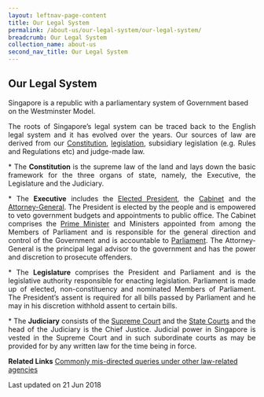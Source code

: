```yaml
---
layout: leftnav-page-content
title: Our Legal System
permalink: /about-us/our-legal-system/our-legal-system/
breadcrumb: Our Legal System
collection_name: about-us
second_nav_title: Our Legal System
---
```


Our Legal System
---

Singapore is a republic with a parliamentary system of Government based on the Westminster Model.

<p style="text-align: justify">The roots of Singapore’s legal system can be traced back to the English legal system and it has evolved over the years. Our sources of law are derived from our <a href="https://sso.agc.gov.sg/Act/CONS1963" target="_blank">Constitution</a>,  <a href="https://sso.agc.gov.sg/" target="_blank">legislation</a>, subsidiary legislation (e.g. Rules and Regulations etc) and judge-made law.

<p style="text-align: justify">* The <b>Constitution</b> is the supreme law of the land and lays down the basic framework for the three organs of state, namely, the Executive, the Legislature and the Judiciary.

<p style="text-align: justify">* The <b>Executive</b> includes the <a href="https://www.istana.gov.sg/" target="_blank">Elected President</a>, the <a href="https://www.pmo.gov.sg/the-cabinet" target="_blank">Cabinet</a> and the <a href="https://www.agc.gov.sg/" target="_blank">Attorney-General</a>. The President is elected by the people and is empowered to veto government budgets and appointments to public office. The Cabinet comprises the <a href="https://www.pmo.gov.sg/" target="_blank">Prime Minister</a> and Ministers appointed from among the Members of Parliament and is responsible for the general direction and control of the Government and is accountable to <a href="https://www.parliament.gov.sg/" target="_blank">Parliament</a>. The Attorney-General is the principal legal advisor to the government and has the power and discretion to prosecute offenders.

<p style="text-align: justify">* The <b>Legislature</b> comprises the President and Parliament and is the legislative authority responsible for enacting legislation. Parliament is made up of elected, non-constituency and nominated Members of Parliament. The President’s assent is required for all bills passed by Parliament and he may in his discretion withhold assent to certain bills. 

<p style="text-align: justify">* The <b>Judiciary</b> consists of the <a href="https://www.supremecourt.gov.sg/" target="_blank">Supreme Court</a> and the <a href="https://www.statecourts.gov.sg/" target="_blank">State Courts</a> and the head of the Judiciary is the Chief Justice. Judicial power in Singapore is vested in the Supreme Court and in such subordinate courts as may be provided for by any written law for the time being in force.

**Related Links** [Commonly mis-directed queries under other law-related agencies](/about-us/our-legal-system/queries-under-other-law-related-agencies/)

<p class="right-side-updated">Last updated on 21 Jun 2018</p>
